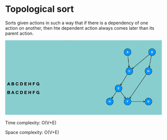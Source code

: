 # Topological sort
Sorts given actions in such a way that if there is a dependency of one action on another, then hte dependent action always comes later than its parent action.

![Topological sort example](image-9.png)

Time complexity: O(V+E)

Space complexity: O(V+E)